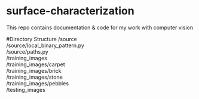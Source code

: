 # surface-characterization
This repo contains documentation &amp; code for my work with computer vision


#Directory Structure
/source  
   /source/local_binary_pattern.py  
   /source/paths.py  
/training_images  
   /training_images/carpet  
   /training_images/brick  
   /training_images/stone  
   /training_images/pebbles  
/testing_images  
